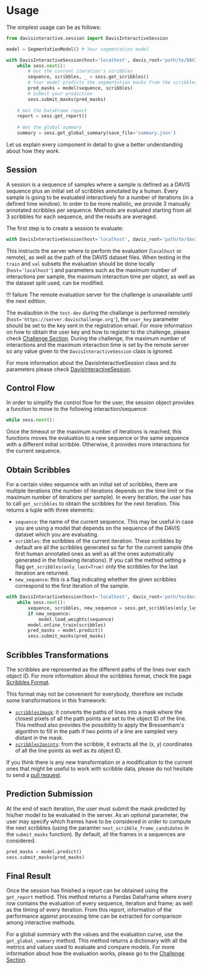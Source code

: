 # Usage

The simplest usage can be as follows:

```python
from davisinteractive.session import DavisInteractiveSession

model = SegmentationModel() # Your segmentation model

with DavisInteractiveSession(host='localhost', davis_root='path/to/DAVIS') as sess:
    while sess.next():
        # Get the current iteration's scribbles
        sequence, scribbles, _ = sess.get_scribbles()
        # Your model predicts the segmentation masks from the scribbles
        pred_masks = model(sequence, scribbles)
        # Submit your prediction
        sess.submit_masks(pred_masks)
        
	# Get the DataFrame report
    report = sess.get_report()
    
    # Get the global summary
    summary = sess.get_global_summary(save_file='summary.json')
```

Let us explain every component in detail to give a better understanding about how they work. 

## Session

A session is a sequence of samples where a sample is defined as a DAVIS sequence plus an initial set of scribbles annotated by a human.
Every sample is going to be evaluated interactively for a number of iterations (in a defined time window).
In order to be more realistic, we provide 3 manually annotated scribbles per sequence. Methods are evaluated starting from all 3 scribbles for each sequence, and the results are averaged.

The first step is to create a session to evaluate:

```python
with DavisInteractiveSession(host='localhost', davis_root='path/to/davis') as sess:
```

This instructs the server where to perform the evaluation (`localhost` or remote), as well as the path of the DAVIS dataset files. 
When testing in the `train` and `val` subsets the evaluation should be done locally  (`host='localhost'`) and
parameters such as the maximum number of interactions per sample, the maximum interaction time per object, as well as the dataset split used, can be modified. 

!!! failure
    The remote evaluation server for the challenge is unavailable until the next edition.

The evalaution in the `test-dev` during the challange is performed remotely (`host='https://server.davischallenge.org'`), the `user_key` parameter should be set to the key sent in the registration email. For more information on how to obtain the user key and how to register to the challenge, please check [Challenge Section](/challenge/#remote). During the challenge, the maximum number of interactions and the maximum interaction time is set by the remote server so any value given to the `DavisInteractiveSession` class is ignored.

For more information about the DavisInteractiveSession class and its parameters please check [DavisInteractiveSession](/docs/session).

## Control Flow

In order to simplify the control flow for the user, the session object provides a function to move to the following interaction/sequence:

```python
while sess.next():
```

Once the timeout or the maximum number of iterations is reached, this functions moves the evaluation to a new sequence or the same sequence with a different initial scribble. Otherwise, it provides more interactions for the current sequence.

## Obtain Scribbles

For a certain video sequence with an initial set of scribbles, there are multiple iterations (the number of iterations depends on the time limit or the maximum number of iterations per sample). In every iteration, the user has to call `get_scribbles` to obtain the scribbles for the next iteration. This returns a tuple with three elements:

* `sequence`: the name of the current sequence. This may be useful in case you are using a model that depends on the sequence of the DAVIS dataset which you are evaluating.
* `scribbles`: the scribbles of the current iteration. These scribbles by default are all the scribbles generated so far for the current sample (the first human annotated ones as well as all the ones automatically generated in the following iterations). If you call the method setting a flag `get_scribbles(only_last=True)` only the scribbles for the last iteration are returned.
* `new_sequence`: this is a flag indicating whether the given scribbles correspond to the first iteration of the sample.

```python
with DavisInteractiveSession(host='localhost', davis_root='path/to/davis') as sess:
    while sess.next():
        sequence, scribbles, new_sequence = sess.get_scribbles(only_last)
        if new_sequence:
            model.load_weights(sequence)
        model.online_train(scribbles)
        pred_masks = model.predict()
        sess.submit_masks(pred_masks)
```

## Scribbles Transformations

The scribbles are represented as the different paths of the lines over each object ID. For more information about the scribbles format, check the page [Scribbles Format](scribbles).

This format may not be convenient for everybody, therefore we include some transformations in this framework:

* [`scribbles2mask`](/docs/utils.scribbles): it converts the paths of lines into a mask where the closest pixels of all the path points are set to the object ID of the line. This method also provides the possibility to apply the Bressenham's algorithm to fill in the path if two points of a line are sampled very distant in the mask.
* [`scribbles2points`](/docs/utils.scribbles): from the scribble, it extracts all the (x, y) coordinates of all the line points as well as its object ID.

If you think there is any new transformation or a modification to the current ones that might be useful to work with scribble data, please do not hesitate to send a [pull request](https://github.com/albertomontesg/davis-interactive/pulls).

## Prediction Submission

At the end of each iteration, the user must submit the mask predicted by his/her model to be evaluated in the server. As an optional parameter, the user may specify which frames have to be considered in order to compute the next scribbles (using the paramter `next_scribble_frame_candidates` in the `submit_masks` function). By default, all the frames in a sequences are considered.

```python
pred_masks = model.predict()
sess.submit_masks(pred_masks)
```

## Final Result

Once the session has finished a report can be obtained using the `get_report` method. This method returns a Pandas DataFrame where every row contains the evaluation of every sequence, iteration and frame; as well as the timing of every iteration. From this report, information of the performance against processing time can be extracted for comparison among interactive methods.

For a global summary with the values and the evaluation curve, use the `get_global_summary` method. This method returns a dictionary with all the metrics and values used to evaluate and compare models. For more information about how the evaluation works, please go to the [Challenge Section](/challenge/#evaluation).
